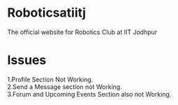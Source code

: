 # Roboticsatiitj
The official website for Robotics Club at IIT Jodhpur


# Issues
                   
                   
1.Profile Section Not Working.            
2.Send a Message section not Working.         
3.Forum and Upcoming Events Section also not Working.               
